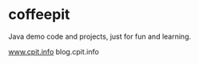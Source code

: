 coffeepit
=========

Java demo code and projects, just for fun and learning.

www.cpit.info
blog.cpit.info
